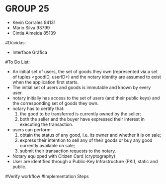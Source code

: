 # GROUP 25

- Kevin Corrales 94131
- Mário Silva 93799
- Cintia Almeida 85139

#Dúvidas:
- Interface Gráfica

#To Do List:
- An initial set of users, the set of goods they own (represented via a set of tuples
<goodID, userID>) and the notary identity are assumed to exist when the
application first starts.
- The initial set of users and goods is immutable and known by
every user. 
- notary initially has access to the set of users (and their public keys) and the
corresponding set of goods they own.
- notary has to certify that:
  1) the good to be transferred is currently owned by the seller;
  2) both the seller and the buyer have expressed their interest in executing the
transaction.
- users can perform:
  1) obtain the status of any good, i.e. its owner and whether it is on sale;
  2) express their intention to sell any of their goods or buy any good currently
available on sale;
  3) submit their transaction requests to the notary.
- Notary equipped with Citizen Card (cryptography)
- User are identified through a Public-Key Infrastructure (PKI), static and public.
 
#Verify workflow
#Implementation Steps

